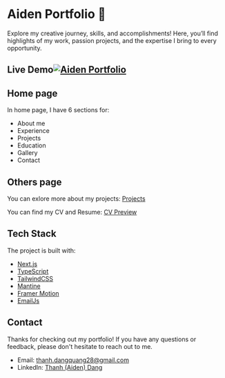 # Aiden Portfolio 🚀

Explore my creative journey, skills, and accomplishments! Here, you’ll find highlights of my work, passion projects, and the expertise I bring to every opportunity.

## Live Demo[![Aiden Portfolio](https://user-images.githubusercontent.com/105157457/235510099-c8a3d5f6-f9c0-4f3a-a1c1-b9a2f2a4a9f7.png)](https://aiden-portfolio.site/)

## Home page

In home page, I have 6 sections for:

- About me
- Experience
- Projects
- Education
- Gallery
- Contact

## Others page

You can exlore more about my projects: [Projects](https://aiden-portfolio.site/projects)

You can find my CV and Resume: [CV Preview](https://aiden-portfolio.site/cv-preview)

## Tech Stack

The project is built with:

- [Next.js](https://nextjs.org/)
- [TypeScript](https://www.typescriptlang.org/)
- [TailwindCSS](https://tailwindcss.com/)
- [Mantine](https://mantine.dev/)
- [Framer Motion](https://www.framer.com/motion/)
- [EmailJs](https://emailjs.com/)

## Contact

Thanks for checking out my portfolio! If you have any questions or feedback, please don't hesitate to reach out to me.

- Email: [thanh.dangquang28@gmail.com](mailto:thanh.dangquang28@gmail.com)
- LinkedIn: [Thanh (Aiden) Dang](https://www.linkedin.com/in/thanh-dangquang/)

